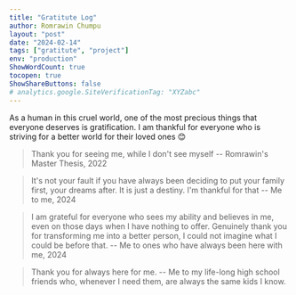 ```yaml
---
title: "Gratitute Log"
author: Romrawin Chumpu
layout: "post"
date: "2024-02-14"
tags: ["gratitute", "project"]
env: "production"
ShowWordCount: true
tocopen: true
ShowShareButtons: false
# analytics.google.SiteVerificationTag: "XYZabc"
---
```


As a human in this cruel world, one of the most precious things that everyone deserves is gratification. I am thankful for everyone who is striving for a better world for their loved ones 😊

> Thank you for seeing me, while I don't see myself -- Romrawin's Master Thesis, 2022

> It's not your fault if you have always been deciding to put your family first, your dreams after. It is just a destiny. I'm thankful for that -- Me to me, 2024

> I am grateful for everyone who sees my ability and believes in me, even on those days when I have nothing to offer. Genuinely thank you for transforming me into a better person, I could not imagine what I could be before that. -- Me to ones who have always been here with me, 2024

> Thank you for always here for me. -- Me to my life-long high school friends who, whenever I need them, are always the same kids I know.

